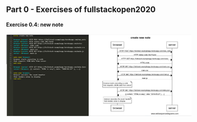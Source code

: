 ## Part 0 - Exercises of fullstackopen2020 
  #### Exercise 0.4: new note 
  ![websequencediagrams-photo-exe0.4](https://github.com/huongnguyen1709/Part-0/blob/master/Images/Exercise-0.4.PNG?raw=true)
